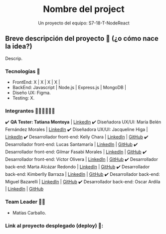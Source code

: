 <h1 align = "center">Nombre del project</h1>

<p align = "center">Un proyecto del equipo: S7-18-T-NodeReact</p>

## Breve descripción del proyecto 📜 (¿o cómo nace la idea?)

Descrip.

### Tecnologías 🚀
* FrontEnd: X | X | X | X |
* BackEnd: Javascript | Node.js | Express.js | MongoDB |
* Diseño UX: Figma.
* Testing: X.

### Integrantes 👩🏻‍💻👨🏽‍💻
✔️ **QA Tester: Tatiana Montoya** | [LinkedIn](.)
✔️ Diseñadora UX/UI: María Belén Fernández Morales | [LinkedIn](.)
✔️ Diseñadora UX/UI: Jacqueline Higa | [LinkedIn](.)
✔️ Desarrollador front-end: Kelly Chara | [LinkedIn](.) | [GitHub](.)
✔️ Desarrollador front-end: Lucas Santamaría | [LinkedIn](.) | [GitHub](.)
✔️ Desarrollador front-end: Gilmar Fasabi Morales | [LinkedIn](.) | [GitHub](.)
✔️ Desarrollador front-end: Víctor Olivera | [LinkedIn](.) | [GitHub](.)
✔️ Desarrollador back-end: Marta Alcázar Redondo | [LinkedIn](.) | [GitHub](.)
✔️ Desarrollador back-end: Kimberlly Barraza | [LinkedIn](https://pe.linkedin.com/in/kimberllynbarrazat/es) | [GitHub](https://github.com/KNBT)
✔️ Desarrollador back-end: Miguel Bazarelli | [LinkedIn](http://linkedin.com/in/miguel-ernesto-bazzarelli-8b5029247) | [GitHub](https://github.com/Migbazz)
✔️ Desarrollador back-end: Oscar Ardila | [LinkedIn](.) | [GitHub](.)

### Team Leader 👨‍🚀
* Matías Carballo.

### Link al proyecto desplegado (deploy) 🔗:
